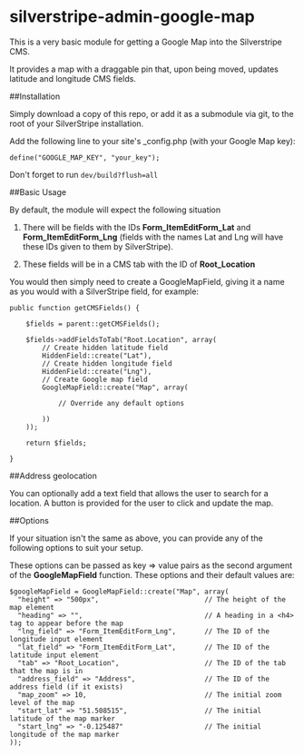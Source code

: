 silverstripe-admin-google-map
=============================

This is a very basic module for getting a Google Map into the Silverstripe CMS.

It provides a map with a draggable pin that, upon being moved, updates latitude and longitude CMS fields.

##Installation

Simply download a copy of this repo, or add it as a submodule via git, to the root of your SilverStripe installation.

Add the following line to your site's _config.php (with your Google Map key):

```
define("GOOGLE_MAP_KEY", "your_key");
```

Don't forget to run ``dev/build?flush=all``

##Basic Usage

By default, the module will expect the following situation

1. There will be fields with the IDs **Form_ItemEditForm_Lat** and **Form_ItemEditForm_Lng** (fields with the names Lat and Lng will have these IDs given to them by SilverStripe).

2. These fields will be in a CMS tab with the ID of **Root_Location**

You would then simply need to create a GoogleMapField, giving it a name as you would with a SilverStripe field, for example:

```
public function getCMSFields() {

	$fields = parent::getCMSFields();

	$fields->addFieldsToTab("Root.Location", array(
		// Create hidden latitude field
		HiddenField::create("Lat"),
		// Create hidden longitude field
		HiddenField::create("Lng"),
		// Create Google map field
		GoogleMapField::create("Map", array(
		
			// Override any default options
			
		))
	));
	
	return $fields;

}
```

##Address geolocation

You can optionally add a text field that allows the user to search for a location. A button is provided for the user to click and update the map.

##Options

If your situation isn't the same as above, you can provide any of the following options to suit your setup.

These options can be passed as key => value pairs as the second argument of the **GoogleMapField** function. These options and their default values are:

```
$googleMapField = GoogleMapField::create("Map", array(
  "height" => "500px",                          // The height of the map element
  "heading" => "",                              // A heading in a <h4> tag to appear before the map
  "lng_field" => "Form_ItemEditForm_Lng",       // The ID of the longitude input element
  "lat_field" => "Form_ItemEditForm_Lat",       // The ID of the latitude input element
  "tab" => "Root_Location",                     // The ID of the tab that the map is in
  "address_field" => "Address",                 // The ID of the address field (if it exists)
  "map_zoom" => 10,                             // The initial zoom level of the map
  "start_lat" => "51.508515",                   // The initial latitude of the map marker
  "start_lng" => "-0.125487"                    // The initial longitude of the map marker
));
```



